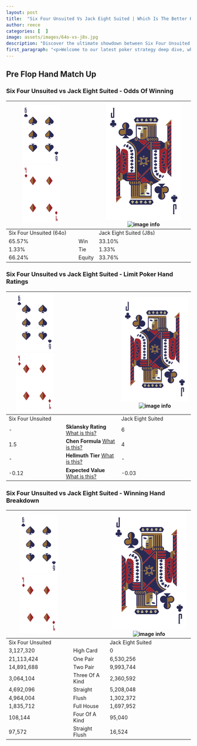 ```yaml
---
layout: post
title:  "Six Four Unsuited Vs Jack Eight Suited | Which Is The Better Hand In Poker? A Complete Guide"
author: reece
categories: [  ]
image: assets/images/64o-vs-j8s.jpg
description: "Discover the ultimate showdown between Six Four Unsuited and Jack Eight Suited in poker! Uncover the odds, strategies, and scenarios where one hand triumphs over the other. Get ready to up your poker game with this thrilling analysis."
first_paragraph: "<p>Welcome to our latest poker strategy deep dive, where we're pitting two distinct hands against each other in a high-stakes showdown: Six Four Unsuited vs Jack Eight Suited.</p><p>In the dynamic world of poker, every decision counts, and knowing which hand holds the upper hand is key to your success at the table.</p><p>In this article, we'll dissect these two hands, explore the scenarios where one dominates the other, and equip you with the knowledge to make strategic choices that can tip the odds in your favor.</p><p>Get ready to unravel the intriguing dynamics of these poker hands and elevate your game to new heights.</p>"
---
```




[comment]: # (sp0)

## Pre Flop Hand Match Up

<div class="table hand-ratings" markdown="1"> 



### Six Four Unsuited vs Jack Eight Suited - Odds Of Winning


    
| ![image info](assets/images/hand1/6.png) ![image info](assets/images/hand1/4o.png) |  | ![image info](assets/images/hand2/J.png) ![image info](assets/images/hand2/8s.png) |
| -------- | -------- | -------- |
| Six Four Unsuited (64o) |  | Jack Eight Suited (J8s) |
| 65.57% | Win | 33.10% |
| 1.33% | Tie | 1.33% |
| 66.24% | Equity | 33.76% |




[comment]: # (sp1)



### Six Four Unsuited vs Jack Eight Suited - Limit Poker Hand Ratings


    
| ![image info](assets/images/hand1/6.png) ![image info](assets/images/hand1/4o.png) |  | ![image info](assets/images/hand2/J.png) ![image info](assets/images/hand2/8s.png) |
| -------- | -------- | -------- |
| Six Four Unsuited |  | Jack Eight Suited |
| - | **Sklansky Rating** [What is this?](/sklansky-rating-explained) | 6 |
| 1.5 | **Chen Formula** [What is this?](/chen-formula-explained) | 4 |
| - | **Hellmuth Tier** [What is this?](/Hellmuth-tier-explained) | - |
| -0.12 | **Expected Value** [What is this?](/expected-value-explained) | -0.03 |




[comment]: # (sp2)



### Six Four Unsuited vs Jack Eight Suited - Winning Hand Breakdown


    
| ![image info](assets/images/hand1/6.png) ![image info](assets/images/hand1/4o.png) |  | ![image info](assets/images/hand2/J.png) ![image info](assets/images/hand2/8s.png) |
| -------- | -------- | -------- |
| Six Four Unsuited |  | Jack Eight Suited |
| 3,127,320 | High Card | 0 |
| 21,113,424 | One Pair | 6,530,256 |
| 14,891,688 | Two Pair | 9,993,744 |
| 3,064,104 | Three Of A Kind | 2,360,592 |
| 4,692,096 | Straight | 5,208,048 |
| 4,964,004 | Flush | 1,302,372 |
| 1,835,712 | Full House | 1,697,952 |
| 108,144 | Four Of A Kind | 95,040 |
| 97,572 | Straight Flush | 16,524 |




[comment]: # (sp3)



</div>

[comment]: # (sp4)



[comment]: # (sp5)

